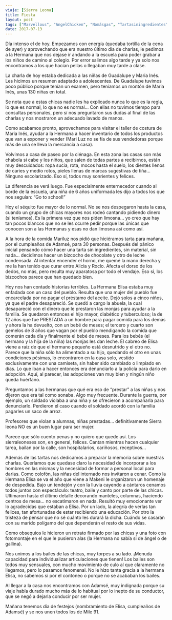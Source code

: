 ```yaml
---
viaje: [Sierra Leona]
title: Fiesta
layout: post
tags: ["Marvellous", "AngelChicken", "Nomásgas", "Tartasiningredientes", "GotoSchool", "Articulacioneslibres"]
date: 2017-07-13
---
```

Día intenso el de hoy. Empezamos con energía (quedaba tortilla de la cena de ayer) y aprovechando que era nuestro último día de charlas, le pedimos a la Hermana que nos dejase ir andando a la escuela para poder grabar a los niños de camino al colegio. Por error salimos algo tarde y ya solo nos encontramos a los que hacían pellas o llegaban muy tarde a clase.

La charla de hoy estaba dedicada a las niñas de Guadalupe y Maria Inés. Les hicimos un resumen adaptado a adolescentes. De Guadalupe tuvimos poco público porque tenían un examen, pero teníamos un montón de Maria Inés, unas 130 niñas en total.

Se nota que a estas chicas nadie les ha explicado nunca lo que es la regla, lo que es normal, lo que no es normal… Con ellas no tuvimos tiempo para consultas personales, pero sí nos preguntaron sus dudas al final de las charlas y nos mostraron un adecuado lavado de manos.

Como acabamos pronto, aprovechamos para visitar el taller de costura de Maria Inés, ayudar a la Hermana a hacer inventario de todos los productos que van a exponer y vender (Mari Luz no se fía de sus vendedoras porque más de una se lleva la mercancía a casa).

Volvimos a casa de paseo por la ciénaga. En esta zona las casas son más chabola si cabe y los niños, que salen de todas partes a recibirnos, están muy descuidados: ropa sucia, rota, mocos hasta el suelo, los dientes llenos de caries y medio rotos, pieles llenas de marcas sugestivas de tiña…  Ninguno escolarizado. Eso sí, todos muy sonrientes y felices.

La diferencia se verá luego. Fue especialmente enternecedor cuando al borde de la escuela, una niña de 6 años uniformada les dijo a todos los que nos seguían: “Go to school!”

Hoy el séquito fue mayor de lo normal. No se nos despegaron hasta la casa, cuando un grupo de chicas mayores nos rodeó cantando pidiendo dinero (si teníamos). Es la primera vez que nos piden limosna… yo creo que hay tan pocos blancos que no se les ocurre pedir porque las únicas que conocen son a las Hermanas y esas no dan limosna así como así.

A la hora de la comida Mariluz nos pidió que hiciéramos tarta para mañana, por el cumpleaños de Adamsé, para 30 personas. Después del pánico inicial pensando cómo hacer una tarta sin ingredientes, sin material, sin nada… decidimos hacer un bizcocho de chocolate y otro de leche condensada. Al intentar encender el horno, me quemé la mano derecha y me la han tenido que curar entre Alicia y Rocío. Afecta el dorso de los dedos, no más, pero resulta muy aparatosa por todo el vendaje. Eso sí, los bizcochos parece que han quedado bien.

Hoy nos han contado historias terribles. La Hermana Elisa estaba muy enfadada con un caso del pueblo. Resulta que una mujer del pueblo fue encarcelada por no pagar el préstamo del aceite. Dejó solos a cinco niños, ya que el padre desapareció. Se quedó a cargo la abuela, la cual desapareció con el dinero que le prestaron las monjas para ayudar a la familia. Se quedaron entonces el hijo mayor, diabético y tuberculoso; la de 12 años que fue PRESTADA a un hombre para pagar comida para los demás y ahora la ha devuelto, con un bebé de meses; el tercero y cuarto son gemelos de 8 años que vagan por el pueblo mendigando la comida que comerán cada día y finalmente el bebé de meses. Para los bebés (el hermano y la hija de la niña) las monjas les dan leche. El cabreo de Elisa viene a raíz de que el hermano pequeño está desnutrido y el otro no. Parece que la niña sólo ha alimentado a su hijo, quedando el otro en unas condiciones pésimas, lo encontraron en la casa solo, vestido exclusivamente con una camiseta, sin haber sido cambiado o limpiado en días. Lo que iban a hacer entonces era denunciarlo a la policía para darlo en adopción. Aquí, al parecer, las adopciones van muy bien y ningún niño queda huérfano.

Preguntamos a las hermanas que qué era eso de “prestar” a las niñas y nos dijeron que era tal como sonaba. Algo muy frecuente. Durante la guerra, por ejemplo, un soldado violaba a una niña y se ofrecieron a acompañarla para denunciarlo. Perdieron el caso cuando el soldado acordó con la familia pagarles un saco de arroz.

Profesores que violan a alumnas, niñas prestadas… definitivamente Sierra leona NO es un buen lugar para ser mujer.

Parece que sólo cuento penas y no quiero que quede así. Los sierraleoneses son, en general, felices. Cantan mientras hacen cualquier tarea, bailan por la calle, son hospitalarios, cariñosos, receptivos…

Además de las tartas nos dedicamos a preparar la memoria sobre nuestras charlas. Queríamos que quedase claro la necesidad de incorporar a los hombres en las mismas y la necesidad de formar a personal local para darlas.
Como colofón, las niñas del internado nos invitaron a cenar. Como la Hermana Elisa se va el año que viene a Makeni le organizaron un homenaje de despedida. Bajo un tendejón y con la lluvia cayendo a cántaros cenamos todos juntos con espectáculo: teatro, baile y canto por parte de las chicas. Ultimaron hasta el último detalle decorando manteles, columnas, haciendo centros de mesa… no escatimaron en nada. Resultó muy emocionante ver lo agradecidas que estaban a Elisa. Por un lado, la alegría de verlas tan felices, tan afortunadas de estar recibiendo una educación. Por otro la tristeza de pensar que no sé cuánto les durará la dicha. Cuándo se casarán con su marido polígamo del que dependerán el resto de sus vidas.

Como obsequios le hicieron un retrato firmado por las chicas y una foto con fotomontaje en el que le pusieron alas (la Hermana no sabía si de ángel o de gallina).

Nos unimos a los bailes de las chicas, muy torpes a su lado. ¡Menuda capacidad para individualizar articulaciones que tienen! Los bailes son todos muy sensuales, con mucho movimiento de culo al que claramente no llegamos, pero lo pasamos fenomenal. No le hizo tanta gracia a la hermana Elisa, no sabemos si por el contoneo o porque no se acababan los bailes.

Al llegar a la casa nos encontramos con Adamsé, muy indignada porque su viaje había durado mucho más de lo habitual por lo inepto de su conductor, que se negó a dejarla conducir por ser mujer.

Mañana tenemos día de festejos (nombramiento de Elisa, cumpleaños de Adamsé) y se nos unen todos los de Mile 91.
